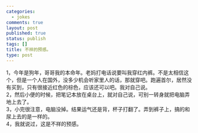 ```yaml
--- 
categories: 
  - jokes
comments: true
layout: post
published: true
status: publish
tags: []
title: 不祥的预感。
type: post
---
```

<div id="msgcns!3725CC0EE38B1F6!892" class="bvMsg">1，今年是狗年，哥哥我的本命年。老妈打电话说要叫我穿红内裤。不是太相信这个，但是一个人在国外，没多少机会听家里人的话，那就穿吧。跑遍首尔，居然没有买到，只有很接近红色的棕色，应该还可以吧。我对自己说。<br>2，然后小便的时候，把笔记本放在桌台上，就对自己说，可别一转身就把电脑弄地上去了。<br>3，小完很注意，电脑没掉。结果运气还是背，杯子打翻了。弄到裤子上，搞的和尿上去的是一样的。<br>4，我就说过，这是不祥的预感。<br>
</div>
